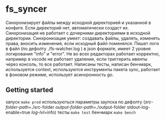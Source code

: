 # fs_syncer

Синхронизирует файлы между исходной директорией и указанной в конфиге.
Если директорий нет, автоматически создаст их.
Синхронизация не работает с дочерними директориями в исходной директории.
Синхронизация умеет: создавать файлы, удалять, изменять права, вносить изменения, если исходный файл поменялся.
Пишет логи в файл (по дефолту ./fs-watcher.log ) в json формате, имеет 2 уровня логирования "info" и "error".
Не во всех редакторах работает корректно, например в vscode не работает удаление, если триггерить ивенты через консоль, то все работает.
Написаны тесты, написан бенчмарк, используется context, используются инструменты пакета sync, работает в фоновом режиме, использует асинхронность go.

## Getting started

запуск  `make prod` используються параметры заупска по дефолту (*src-folder-path*=./src-folder *output-folder-path*=./output-folder stdout-log-enable=true *log-lvl*=info)
тесты  `make test`
бенчмарк  `make bench`

